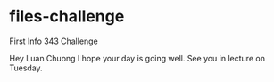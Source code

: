 files-challenge
===============

First Info 343 Challenge

Hey Luan Chuong I hope your day is going well. 
See you in lecture on Tuesday.